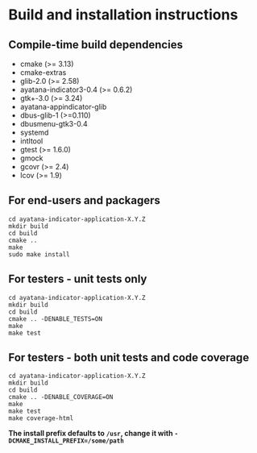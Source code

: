# Build and installation instructions

## Compile-time build dependencies

 - cmake (>= 3.13)
 - cmake-extras
 - glib-2.0 (>= 2.58)
 - ayatana-indicator3-0.4 (>= 0.6.2)
 - gtk+-3.0 (>= 3.24)
 - ayatana-appindicator-glib
 - dbus-glib-1 (>=0.110)
 - dbusmenu-gtk3-0.4
 - systemd
 - intltool
 - gtest (>= 1.6.0)
 - gmock
 - gcovr (>= 2.4)
 - lcov (>= 1.9)

## For end-users and packagers

```
cd ayatana-indicator-application-X.Y.Z
mkdir build
cd build
cmake ..
make
sudo make install
```
## For testers - unit tests only

```
cd ayatana-indicator-application-X.Y.Z
mkdir build
cd build
cmake .. -DENABLE_TESTS=ON
make
make test
```
## For testers - both unit tests and code coverage

```
cd ayatana-indicator-application-X.Y.Z
mkdir build
cd build
cmake .. -DENABLE_COVERAGE=ON
make
make test
make coverage-html
```
**The install prefix defaults to `/usr`, change it with `-DCMAKE_INSTALL_PREFIX=/some/path`**
